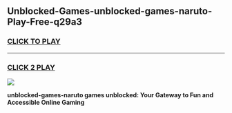 
## Unblocked-Games-unblocked-games-naruto-Play-Free-q29a3
<h3>
<a href="https://premium76.site?title=unblocked-games-naruto&ref=20A">CLICK TO PLAY</a></h3>
<hr>

<h3>
<a href="https://premium76.site?title=unblocked-games-naruto&ref=20A">CLICK 2 PLAY</a>
  
</h3>

<a href="https://premium76.site?title=unblocked-games-naruto&ref=20A"><img src="https://clearcache.store/games.png"></a>


**unblocked-games-naruto games unblocked: Your Gateway to Fun and Accessible Online Gaming**
